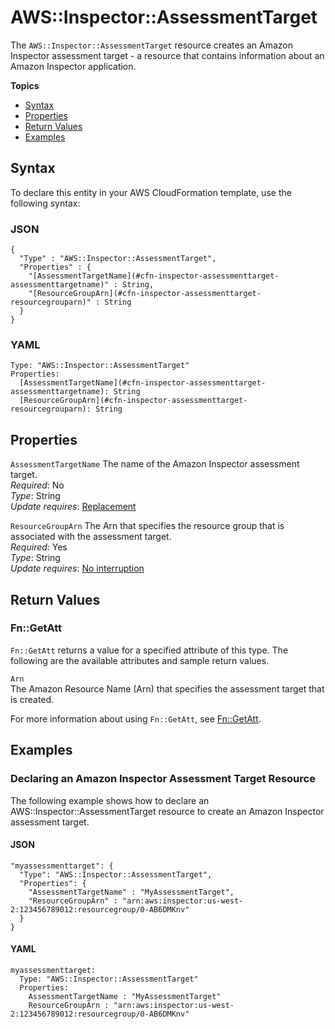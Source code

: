 # AWS::Inspector::AssessmentTarget<a name="aws-resource-inspector-assessmenttarget"></a>

The `AWS::Inspector::AssessmentTarget` resource creates an Amazon Inspector assessment target \- a resource that contains information about an Amazon Inspector application\. 

**Topics**
+ [Syntax](#aws-resource-inspector-assessmenttarget-syntax)
+ [Properties](#aws-resource-inspector-assessmenttarget-properties)
+ [Return Values](#aws-resource-inspector-assessmenttarget-returnvalues)
+ [Examples](#aws-resource-inspector-assessmenttarget-examples)

## Syntax<a name="aws-resource-inspector-assessmenttarget-syntax"></a>

To declare this entity in your AWS CloudFormation template, use the following syntax:

### JSON<a name="aws-resource-inspector-assessmenttarget-syntax.json"></a>

```
{
  "Type" : "AWS::Inspector::AssessmentTarget",
  "Properties" : {
    "[AssessmentTargetName](#cfn-inspector-assessmenttarget-assessmenttargetname)" : String,
    "[ResourceGroupArn](#cfn-inspector-assessmenttarget-resourcegrouparn)" : String
  }
}
```

### YAML<a name="aws-resource-inspector-assessmenttarget-syntax.yaml"></a>

```
Type: "AWS::Inspector::AssessmentTarget"
Properties:
  [AssessmentTargetName](#cfn-inspector-assessmenttarget-assessmenttargetname): String
  [ResourceGroupArn](#cfn-inspector-assessmenttarget-resourcegrouparn): String
```

## Properties<a name="aws-resource-inspector-assessmenttarget-properties"></a>

`AssessmentTargetName`  <a name="cfn-inspector-assessmenttarget-assessmenttargetname"></a>
The name of the Amazon Inspector assessment target\.  
 *Required*: No  
 *Type*: String  
 *Update requires*: [Replacement](using-cfn-updating-stacks-update-behaviors.md#update-replacement) 

`ResourceGroupArn`  <a name="cfn-inspector-assessmenttarget-resourcegrouparn"></a>
The Arn that specifies the resource group that is associated with the assessment target\.   
 *Required*: Yes  
 *Type*: String  
 *Update requires*: [No interruption](using-cfn-updating-stacks-update-behaviors.md#update-no-interrupt) 

## Return Values<a name="aws-resource-inspector-assessmenttarget-returnvalues"></a>

### Fn::GetAtt<a name="aws-resource-inspector-assessmenttarget-getatt"></a>

 `Fn::GetAtt` returns a value for a specified attribute of this type\. The following are the available attributes and sample return values\. 

`Arn`  
The Amazon Resource Name \(Arn\) that specifies the assessment target that is created\. 

For more information about using `Fn::GetAtt`, see [Fn::GetAtt](intrinsic-function-reference-getatt.md)\. 

## Examples<a name="aws-resource-inspector-assessmenttarget-examples"></a>

### Declaring an Amazon Inspector Assessment Target Resource<a name="aws-resource-inspector-assessmenttarget-example1"></a>

The following example shows how to declare an AWS::Inspector::AssessmentTarget resource to create an Amazon Inspector assessment target\. 

#### JSON<a name="aws-resource-inspector-assessmenttarget-example1.json"></a>

```
"myassessmenttarget": {
  "Type": "AWS::Inspector::AssessmentTarget",
  "Properties": {
    "AssessmentTargetName" : "MyAssessmentTarget",
    "ResourceGroupArn" : "arn:aws:inspector:us-west-2:123456789012:resourcegroup/0-AB6DMKnv"
  }
}
```

#### YAML<a name="aws-resource-inspector-assessmenttarget-example1.yaml"></a>

```
myassessmenttarget: 
  Type: "AWS::Inspector::AssessmentTarget"
  Properties: 
    AssessmentTargetName : "MyAssessmentTarget"
    ResourceGroupArn : "arn:aws:inspector:us-west-2:123456789012:resourcegroup/0-AB6DMKnv"
```